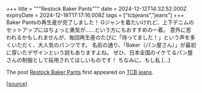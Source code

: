 +++
title = """Restock Baker Pants"""
date = 2024-12-12T14:32:52.000Z
expiryDate = 2024-12-18T17:17:16.008Z
tags = ["tcbjeans","jeans"]
+++
Baker Pantsの再生産が完了しました！ Gジャンを着たいけれど、上下デニムのセットアップにはちょっと勇気が……という方にもおすすめの一着。 意外に思われるかもしれませんが、毎回再生産のたびに「待ってました！」という声を多くいただく、大人気のパンツです。 名前の通り、「Baker（パン屋さん）」が最初に穿いたデザインという説もありますよね。 ぜひ、日本全国のイケてるパン屋さんの制服として採用されてほしいものです！ ちなみに、もし私 \[…\]

The post [Restock Baker Pants](http://tcbjeans.com/2024/12/12/50366) first appeared on [TCB jeans](http://tcbjeans.com).

[[source]](http://tcbjeans.com/2024/12/12/50366)
